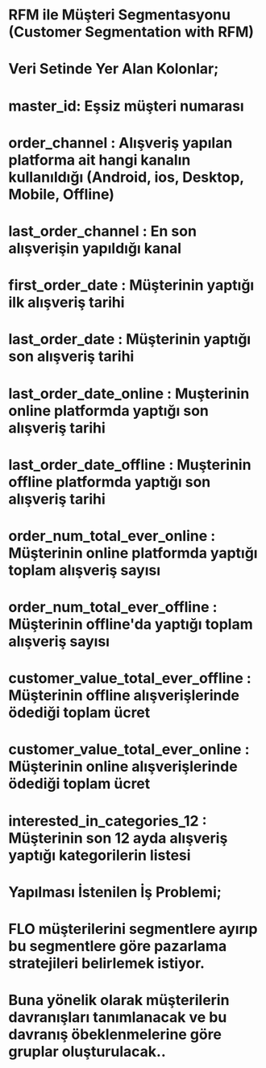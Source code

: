 # RFM ile Müşteri Segmentasyonu (Customer Segmentation with RFM)

# Veri Setinde Yer Alan Kolonlar;
# master_id: Eşsiz müşteri numarası
# order_channel : Alışveriş yapılan platforma ait hangi kanalın kullanıldığı (Android, ios, Desktop, Mobile, Offline)
# last_order_channel : En son alışverişin yapıldığı kanal
# first_order_date : Müşterinin yaptığı ilk alışveriş tarihi
# last_order_date : Müşterinin yaptığı son alışveriş tarihi
# last_order_date_online : Muşterinin online platformda yaptığı son alışveriş tarihi
# last_order_date_offline : Muşterinin offline platformda yaptığı son alışveriş tarihi
# order_num_total_ever_online : Müşterinin online platformda yaptığı toplam alışveriş sayısı
# order_num_total_ever_offline : Müşterinin offline'da yaptığı toplam alışveriş sayısı
# customer_value_total_ever_offline : Müşterinin offline alışverişlerinde ödediği toplam ücret
# customer_value_total_ever_online : Müşterinin online alışverişlerinde ödediği toplam ücret
# interested_in_categories_12 : Müşterinin son 12 ayda alışveriş yaptığı kategorilerin listesi

# Yapılması İstenilen İş Problemi;
# FLO müşterilerini segmentlere ayırıp bu segmentlere göre pazarlama stratejileri belirlemek istiyor.
# Buna yönelik olarak müşterilerin davranışları tanımlanacak ve bu davranış öbeklenmelerine göre gruplar oluşturulacak..

